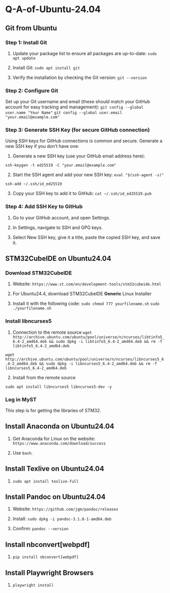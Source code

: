 # Q-A-of-Ubuntu-24.04

## Git from Ubuntu

### Step 1: Install Git

1. Update your package list to ensure all packages are up-to-date: `sudo apt update`

2. Install Git: `sudo apt install git`

3. Verify the installation by checking the Git version: `git --version`

### Step 2: Configure Git

Set up your Git username and email (these should match your GitHub account for easy tracking and management):
`git config --global user.name "Your Name"`
`git config --global user.email "your.email@example.com"`

### Step 3: Generate SSH Key (for secure GitHub connection)

Using SSH keys for GitHub connections is common and secure. Generate a new SSH key if you don’t have one:

1. Generate a new SSH key (use your GitHub email address here):

`ssh-keygen -t ed25519 -C "your.email@example.com"`

2. Start the SSH agent and add your new SSH key:
`eval "$(ssh-agent -s)"`

`ssh-add ~/.ssh/id_ed25519`

3. Copy your SSH key to add it to GitHub:
`cat ~/.ssh/id_ed25519.pub`

### Step 4: Add SSH Key to GitHub

1. Go to your GitHub account, and open Settings.

2. In Settings, navigate to SSH and GPG keys.

3. Select New SSH key, give it a title, paste the copied SSH key, and save it.

## STM32CubeIDE on Ubuntu24.04

### Download STM32CubeIDE

1. Website: `https://www.st.com/en/development-tools/stm32cubeide.html`

2. For Ubuntu24.4, download STM32CubeIDE **Generic** Linux Installer

3. Install it with the following code:
`sudo chmod 777 yourfilename.sh`
`sudo ./yourfilename.sh`

### Install libncurses5

1. Connection to the remote source
`wget http://archive.ubuntu.com/ubuntu/pool/universe/n/ncurses/libtinfo5_6.4-2_amd64.deb && sudo dpkg -i libtinfo5_6.4-2_amd64.deb && rm -f libtinfo5_6.4-2_amd64.deb`

`wget http://archive.ubuntu.com/ubuntu/pool/universe/n/ncurses/libncurses5_6.4-2_amd64.deb && sudo dpkg -i libncurses5_6.4-2_amd64.deb && rm -f libncurses5_6.4-2_amd64.deb`

2. Install from the remote source

`sudo apt install libncurses5 libncurses5-dev -y`

### Log in MyST

This step is for getting the libraries of STM32.

## Install Anaconda on Ubuntu24.04

1. Get Anaconda for Linux on the website: `https://www.anaconda.com/download/success`

2. Use `bash`.

## Install Texlive on Ubuntu24.04

1. `sudo apt install texlive-full`

## Install Pandoc on Ubuntu24.04

1. Website: `https://github.com/jgm/pandoc/releases`

2. Install: `sudo dpkg -i pandoc-3.1.8-1-amd64.deb`

3. Confirm: `pandoc --version`

## Install nbconvert[webpdf]

1. `pip install nbconvert[webpdf]`

## Install Playwright Browsers

1. `playwright install`

